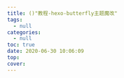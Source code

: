 ```yaml
---
title: ()"教程-hexo-butterfly主题魔改"
tags:
  - null
categories:
  - null
toc: true
date: 2020-06-30 10:06:09
top:
cover:
---
```

